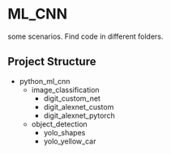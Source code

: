 # ML_CNN
some scenarios.
Find code in different folders.

## Project Structure

- python_ml_cnn
  - image_classification
    - digit_custom_net
    - digit_alexnet_custom
    - digit_alexnet_pytorch
  - object_detection
    - yolo_shapes
    - yolo_yellow_car
